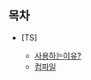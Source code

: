 ## 목차

- [TS]


  -  [사용하는이유?](https://github.com/HEECHANG96/TIL/blob/main/TypeScript/%EC%82%AC%EC%9A%A9%ED%95%98%EB%8A%94%EC%9D%B4%EC%9C%A0/%EC%82%AC%EC%9A%A9%ED%95%98%EB%8A%94%EC%9D%B4%EC%9C%A0.md)
  -  [컴파일](https://github.com/HEECHANG96/TIL/blob/main/TypeScript/%EC%BB%B4%ED%8C%8C%EC%9D%BC/%EC%BB%B4%ED%8C%8C%EC%9D%BC.md)
